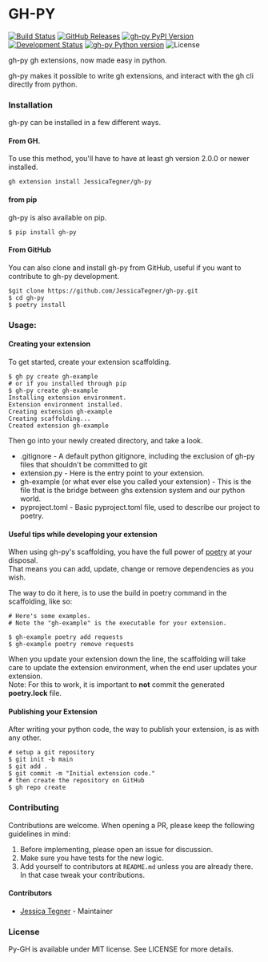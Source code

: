 # GH-PY

[![Build Status](https://github.com/JessicaTegner/gh-py/actions/workflows/ci.yaml/badge.svg)](https://github.com/JessicaTegner/gh-py/actions/workflows/ci.yaml)
[![GitHub Releases](https://img.shields.io/github/tag/JessicaTegner/gh-py.svg)](https://github.com/JessicaTegner/gh-py/releases)
[![gh-py PyPI Version](https://img.shields.io/pypi/v/gh-py?label=gh-py+pypi+version)](https://pypi.org/project/gh-py/)
[![Development Status](https://img.shields.io/pypi/status/gh-py.svg)](https://pypi.python.org/pypi/gh-py/)
[![gh-py Python version](https://img.shields.io/pypi/pyversions/gh-py.svg)](https://pypi.python.org/pypi/gh-py/)
![License](https://img.shields.io/pypi/l/gh-py.svg)


gh-py gh extensions, now made easy in python.

gh-py makes it possible to write gh extensions, and interact with the gh cli directly from python.

### Installation

gh-py can be installed in a few different ways.

#### From GH.

To use this method, you'll have to have at least gh version 2.0.0 or newer installed.

```
gh extension install JessicaTegner/gh-py
```


#### from pip

gh-py is also available on pip.

```
$ pip install gh-py
```



#### From GitHub

You can also clone and install gh-py from GitHub, useful if you want to contribute to gh-py development.

```
$git clone https://github.com/JessicaTegner/gh-py.git
$ cd gh-py
$ poetry install
```

### Usage:

#### Creating your extension

To get started, create your extension scaffolding.

```
$ gh py create gh-example
# or if you installed through pip
$ gh-py create gh-example
Installing extension environment.
Extension environment installed.
Creating extension gh-example
Creating scaffolding...
Created extension gh-example
````

Then go into your newly created directory, and take a look.

* .gitignore - A default python gitignore, including the exclusion of gh-py files that shouldn't be committed to git
* extension.py - Here is the entry point to your extension.
* gh-example (or what ever else you called your extension) - This is the file that is the bridge between ghs extension system and our python world.
* pyproject.toml - Basic pyproject.toml file, used to describe our project to poetry.


#### Useful tips while developing your extension

When using gh-py's scaffolding, you have the full power of [poetry](https://python-poetry.org/) at your disposal.  
That means you can add, update, change or remove dependencies as you wish.  

The way to do it here, is to use the build in poetry command in the scaffolding, like so:

```
# Here's some examples.
# Note the "gh-example" is the executable for your extension.

$ gh-example poetry add requests
$ gh-example poetry remove requests

```

When you update your extension down the line, the scaffolding will take care to update the extension environment, when the end user updates your extension.  
Note: For this to work, it is important to **not** commit the generated **poetry.lock** file.


#### Publishing your Extension

After writing your python code, the way to publish your extension, is as with any other.

```
# setup a git repository
$ git init -b main
$ git add .
$ git commit -m "Initial extension code."
# then create the repository on GitHub
$ gh repo create
```


### Contributing

Contributions are welcome. When opening a PR, please keep the following guidelines in mind:

1. Before implementing, please open an issue for discussion.
2. Make sure you have tests for the new logic.
3. Add yourself to contributors at `README.md` unless you are already there. In that case tweak your contributions.


#### Contributors

* [Jessica Tegner](https://github.com/JessicaTegner) - Maintainer


### License

Py-GH is available under MIT license. See LICENSE for more details.
